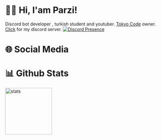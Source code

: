 
# 👋🏻 Hi, I'am Parzi!
Discord bot developer , turkish student and youtuber. <a href="https://www.tokyocode.xyz/" rel="nofollow">Tokyo Code</a> owner. <a href="https://discord.gg/wuCZ92GbQ5" rel="nofollow">Click</a> for my discord server.
[![Discord Presence](https://lanyard.cnrad.dev/api/378974293507440640)](https://discord.com/users/378974293507440640)

# 🌐 Social Media

# 📊 Github Stats
<a href="https://github.com/ParziDev"><img src="https://github-readme-stats.vercel.app/api?username=CemilGrl&show_icons=true&theme=react" width="%100" height="150px" alt="stats"/></a>
